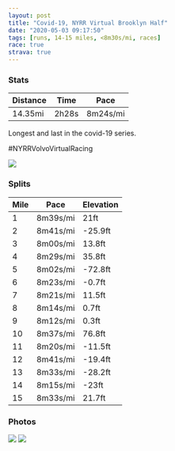 ```yaml
---
layout: post
title: "Covid-19, NYRR Virtual Brooklyn Half"
date: "2020-05-03 09:17:50"
tags: [runs, 14-15 miles, <8m30s/mi, races]
race: true
strava: true
---
```


### Stats

| Distance | Time | Pace |
|----------|------|------|
|14.35mi|2h28s|8m24s/mi|

Longest and last in the covid-19 series.

#NYRRVolvoVirtualRacing

<img src='https://maps.googleapis.com/maps/api/staticmap?maptype=roadmap&path=enc:acwwFbksbM|AkDj@yBlAgCPgBt@yA?{Al@KhAyBpAsJl@kAh@Q~@yAJoAjBaDb@{AAmChAcB|AcGBaAhAqC~A{@p@}@LqE`@k@LqArD}MTSDo@l@yA@cASd@sAe@mBwCc@OSVQg@a@Jy@yAyAw@]o@cCm@}CqDmBw@_BoBRk@q@qAoEwAaBmAeAIeBkA}CGkAeBAa@}@SDSy@k@uA_@mC{DuACm@]B[q@FMw@iF_BeAsAiBiAsBQgDiCq@sAi@c@qCyA_AKHa@MKmC{@wA{ByCqA{BsBmAOmEeDi@w@gBq@m@_AaB_@_@m@uC{AgEkDm@@iBu@yA_B{C_BeC}B}As@cAmA}@QqHeEg@y@cEmDmDgAc@m@oAYk@u@yAa@iAeBaGyDWm@yBo@K[oDqCuFqCsBoBoGaBmAmAUgAmCeBeASoCoCkIkFoAqA{Ag@o@u@{CaB}A}AwBs@kCsAcD_CmBmB{HkFwG_EwAsAgEcB}DsCe@k@a@eAyDiAUm@}GgEcCu@QQDe@wEyCy@aAoAMcHlPkBw@eAzFc@~@eDy@_A~AqEvN}DgC{@G{DbKi@jC{E_DcEoDyEcDkBw@wC}BaAYmF_Eq@IgKaH_A`Am@xCgA~Bq@rD_@j@@^tAhA]pEzGbGjG|G~Ah@Tp@rF~BpBpBhCxAd@t@bLvDvI`GjDvDbAf@nC|Cz@pArDtA~ApAxCnAhDrCzAd@`@t@xBbBrEjBpCjCjFlDRE`BdBrJbG^l@lBd@jBjBl@MVn@zEfBF`@|D~Dv@HrBjAf@t@~B`AtBtBxAXRfAuB~Fj@BzBdBtHfEvClBh@|@fAhAxE~BtAzAhC`AfJtHtAd@pUrO~C`DdABrAxApChAVn@b@DtAbBbB|@dBjBdA\z@lAb@i@~BhAfBnB|AzBxAPrB~ATp@jBx@tBlD~Av@~@Op@s@dA[^tBhCpBlC~Al@CrAtAd@Er@|@dAV~@nAfDzAB^`@^~@CVfA|FdEf@v@rBr@h@Oz@pAnClAVb@xA^Hn@vBhA|BpBhApAvFxC`FdDz@v@@ZdErA|AfAt@~@In@x@K~@n@rAKO`A`ApAXKZX@Zr@d@~ACNn@`Bn@Dj@jBn@X^?tA{A|CeBbBSvAoBtEEfDRh@j@Mf@j@OhA{BpFcB{AD]pCgIRcASq@fAW@q@xAyDHeAfAyBJo@k@jAWnB&key=AIzaSyC1MId7bFpkLXNAaYhBSTb8jLyiSqzbDtM&size=800x800&markers=color:yellow|label:S|40.75585,-73.99618&markers=color:green|label:F|40.755929999999914,-73.99652999999994'>

### Splits

| Mile | Pace | Elevation |
|------|------|-----------|
|1|8m39s/mi|21ft|
|2|8m41s/mi|-25.9ft|
|3|8m00s/mi|13.8ft|
|4|8m29s/mi|35.8ft|
|5|8m02s/mi|-72.8ft|
|6|8m23s/mi|-0.7ft|
|7|8m21s/mi|11.5ft|
|8|8m14s/mi|0.7ft|
|9|8m12s/mi|0.3ft|
|10|8m37s/mi|76.8ft|
|11|8m20s/mi|-11.5ft|
|12|8m41s/mi|-19.4ft|
|13|8m33s/mi|-28.2ft|
|14|8m15s/mi|-23ft|
|15|8m33s/mi|21.7ft|

### Photos
<img src='https://dgtzuqphqg23d.cloudfront.net/5esRqT10rKVpKypcL-1AeyX-cxuZ2h-_4D9EqXijsWE-614x768.jpg'>

<img src='https://dgtzuqphqg23d.cloudfront.net/Oa10z5mkhay_Rk70SZoRAowvC4xC7E8yl7FR4E2jj-U-722x768.jpg'>
